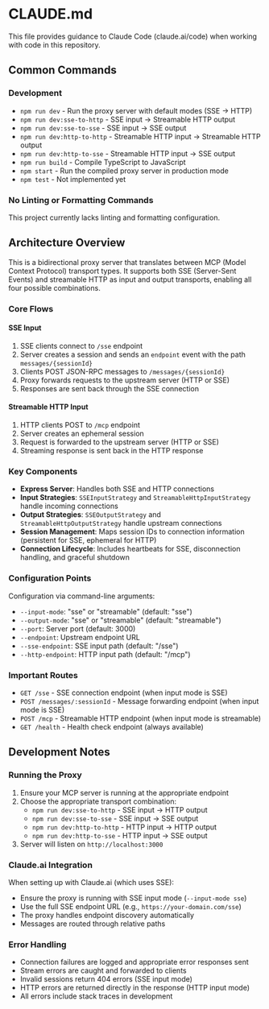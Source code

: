 # CLAUDE.md

This file provides guidance to Claude Code (claude.ai/code) when working with code in this repository.

## Common Commands

### Development
- `npm run dev` - Run the proxy server with default modes (SSE → HTTP)
- `npm run dev:sse-to-http` - SSE input → Streamable HTTP output
- `npm run dev:sse-to-sse` - SSE input → SSE output
- `npm run dev:http-to-http` - Streamable HTTP input → Streamable HTTP output
- `npm run dev:http-to-sse` - Streamable HTTP input → SSE output
- `npm run build` - Compile TypeScript to JavaScript
- `npm start` - Run the compiled proxy server in production mode
- `npm test` - Not implemented yet

### No Linting or Formatting Commands
This project currently lacks linting and formatting configuration.

## Architecture Overview

This is a bidirectional proxy server that translates between MCP (Model Context Protocol) transport types. It supports both SSE (Server-Sent Events) and streamable HTTP as input and output transports, enabling all four possible combinations.

### Core Flows

#### SSE Input
1. SSE clients connect to `/sse` endpoint
2. Server creates a session and sends an `endpoint` event with the path `messages/{sessionId}`
3. Clients POST JSON-RPC messages to `/messages/{sessionId}`
4. Proxy forwards requests to the upstream server (HTTP or SSE)
5. Responses are sent back through the SSE connection

#### Streamable HTTP Input
1. HTTP clients POST to `/mcp` endpoint
2. Server creates an ephemeral session
3. Request is forwarded to the upstream server (HTTP or SSE)
4. Streaming response is sent back in the HTTP response

### Key Components
- **Express Server**: Handles both SSE and HTTP connections
- **Input Strategies**: `SSEInputStrategy` and `StreamableHttpInputStrategy` handle incoming connections
- **Output Strategies**: `SSEOutputStrategy` and `StreamableHttpOutputStrategy` handle upstream connections
- **Session Management**: Maps session IDs to connection information (persistent for SSE, ephemeral for HTTP)
- **Connection Lifecycle**: Includes heartbeats for SSE, disconnection handling, and graceful shutdown

### Configuration Points
Configuration via command-line arguments:
- `--input-mode`: "sse" or "streamable" (default: "sse")
- `--output-mode`: "sse" or "streamable" (default: "streamable")
- `--port`: Server port (default: 3000)
- `--endpoint`: Upstream endpoint URL
- `--sse-endpoint`: SSE input path (default: "/sse")
- `--http-endpoint`: HTTP input path (default: "/mcp")

### Important Routes
- `GET /sse` - SSE connection endpoint (when input mode is SSE)
- `POST /messages/:sessionId` - Message forwarding endpoint (when input mode is SSE)
- `POST /mcp` - Streamable HTTP endpoint (when input mode is streamable)
- `GET /health` - Health check endpoint (always available)

## Development Notes

### Running the Proxy
1. Ensure your MCP server is running at the appropriate endpoint
2. Choose the appropriate transport combination:
   - `npm run dev:sse-to-http` - SSE input → HTTP output
   - `npm run dev:sse-to-sse` - SSE input → SSE output
   - `npm run dev:http-to-http` - HTTP input → HTTP output
   - `npm run dev:http-to-sse` - HTTP input → SSE output
3. Server will listen on `http://localhost:3000`

### Claude.ai Integration
When setting up with Claude.ai (which uses SSE):
- Ensure the proxy is running with SSE input mode (`--input-mode sse`)
- Use the full SSE endpoint URL (e.g., `https://your-domain.com/sse`)
- The proxy handles endpoint discovery automatically
- Messages are routed through relative paths

### Error Handling
- Connection failures are logged and appropriate error responses sent
- Stream errors are caught and forwarded to clients
- Invalid sessions return 404 errors (SSE input mode)
- HTTP errors are returned directly in the response (HTTP input mode)
- All errors include stack traces in development